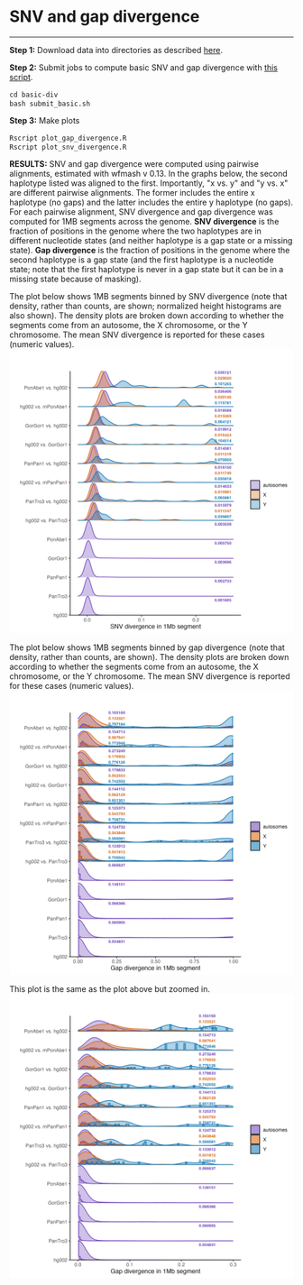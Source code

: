 # SNV and gap divergence
------------------------

**Step 1:** Download data into directories as described [here](download.md).

**Step 2:** Submit jobs to compute basic SNV and gap divergence with [this script](basic-div/submit_basic.sh).

```
cd basic-div
bash submit_basic.sh
```

**Step 3:** Make plots
```
Rscript plot_gap_divergence.R
Rscript plot_snv_divergence.R
```

**RESULTS:** 
SNV and gap divergence were computed using pairwise alignments, estimated with wfmash v 0.13. In the graphs below, the second haplotype listed was aligned to the first. Importantly, "x vs. y" and "y vs. x" are different pairwise alignments. The former includes the entire x haplotype (no gaps) and the latter includes the entire y haplotype (no gaps). For each pairwise alignment, SNV divergence and gap divergence was computed for 1MB segments across the genome. **SNV divergence** is the fraction of positions in the genome where the two haplotypes are in different nucleotide states (and neither haplotype is a gap state or a missing state). **Gap divergence** is the fraction of positions in the genome where the second haplotype is a gap state (and the first haplotype is a nucleotide state; note that the first haplotype is never in a gap state but it can be in a missing state because of masking). 

The plot below shows 1MB segments binned by SNV divergence (note that density, rather than counts, are shown; normalized height histograms are also shown).
The density plots are broken down according to whether the segments come from an autosome, the X chromosome, or the Y chromosome.
The mean SNV divergence is reported for these cases (numeric values).
![SNV divergence](basic-div/snp_divergence.png)

The plot below shows 1MB segments binned by gap divergence (note that density, rather than counts, are shown). The density plots are broken down according to whether the segments come from an autosome, the X chromosome, or the Y chromosome. The mean SNV divergence is reported for these cases (numeric values).
![Gap divergence](basic-div/gap_divergence.png)

This plot is the same as the plot above but zoomed in.
![Gap divergence](basic-div/gap_divergence_zoomed.png)